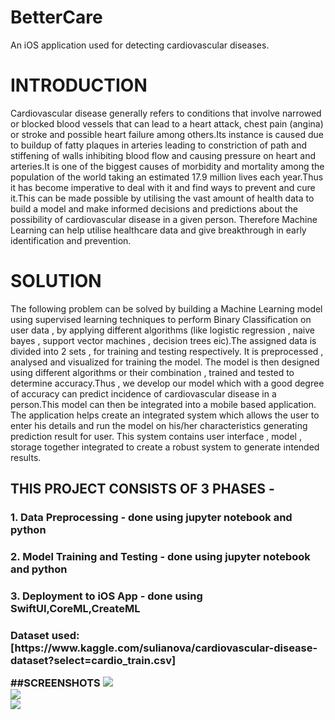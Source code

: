# BetterCare
An iOS application used for detecting cardiovascular diseases.

# INTRODUCTION <br>
Cardiovascular disease generally refers to conditions that involve narrowed or blocked blood vessels that can lead to a heart attack, chest pain (angina) or stroke and possible heart failure among others.Its instance is caused due to buildup of fatty plaques in arteries leading to constriction of path and stiffening of walls inhibiting blood flow and causing pressure on heart and arteries.It is one of the biggest causes of morbidity and mortality among the population of the world taking an estimated 17.9 million lives each year.Thus it has become imperative to deal with it and find ways to prevent and cure it.This can be made possible by utilising the vast amount of health data to build a model and make informed decisions and predictions about the possibility of cardiovascular disease in a given person. Therefore Machine Learning can help utilise healthcare data and give breakthrough in early identification and prevention.<br>

# SOLUTION <br>
The following problem can be solved by building a Machine Learning model using supervised learning techniques to perform Binary Classification on user data , by applying different algorithms (like logistic regression , naive bayes , support vector machines , decision trees eic).The assigned data is divided into 2 sets , for training and testing respectively. It is preprocessed , analysed and visualized for training the model. The model is then designed using different algorithms or their combination , trained and tested to determine accuracy.Thus , we develop our model which with a good degree of accuracy can predict incidence of cardiovascular disease in a person.This model can then be integrated into a mobile based application. The application helps create an integrated system which allows the user to enter his details and run the model on his/her characteristics generating prediction result for user. This system contains user interface , model , storage together integrated to create a robust system to generate intended results.<br>

<h2> THIS PROJECT CONSISTS OF 3 PHASES -</h2>
<h3> 1. Data Preprocessing - done using jupyter notebook and python</h3>
<h3> 2. Model Training and Testing - done using jupyter notebook and python</h3>
<h3> 3. Deployment to iOS App - done using SwiftUI,CoreML,CreateML</h3>
  
<h3> Dataset used: [https://www.kaggle.com/sulianova/cardiovascular-disease-dataset?select=cardio_train.csv]

<br>
  
 ##SCREENSHOTS
 ![](Screenshot%202020-10-14%20at%204.48.44%20PM.png)
 <br>
 ![](Screenshot%202020-10-14%20at%204.50.07%20PM.png)
 <br>
 ![](Screenshot%202020-10-14%20at%204.50.30%20PM.png)
 
 







